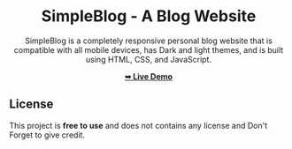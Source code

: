 <div align="center">

# SimpleBlog - A Blog Website

SimpleBlog is a completely responsive personal blog website that is compatible with all mobile devices, has Dark and light themes, and is built using HTML, CSS, and JavaScript.

 <a href=""><strong>➥ Live Demo</strong></a> 
 
 </div>

## License

This project is **free to use** and does not contains any license and Don't Forget to give credit.

